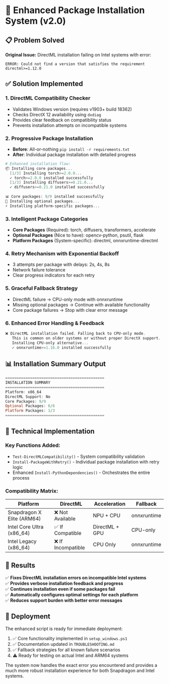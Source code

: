 # 🚀 Enhanced Package Installation System (v2.0)

## 📋 **Problem Solved**

**Original Issue:** DirectML installation failing on Intel systems with error:
```
ERROR: Could not find a version that satisfies the requirement directml>=1.12.0
```

## ✅ **Solution Implemented**

### **1. DirectML Compatibility Checker**
- Validates Windows version (requires v1903+ build 18362)
- Checks DirectX 12 availability using `dxdiag`
- Provides clear feedback on compatibility status
- Prevents installation attempts on incompatible systems

### **2. Progressive Package Installation**
- **Before**: All-or-nothing `pip install -r requirements.txt`
- **After**: Individual package installation with detailed progress

```powershell
# Enhanced installation flow:
📦 Installing core packages...
  [1/3] Installing torch>=2.0.0...
  ✓ torch>=2.0.0 installed successfully
  [1/3] Installing diffusers>=0.21.0...
  ✓ diffusers>=0.21.0 installed successfully
  
📊 Core packages: 9/9 installed successfully
🔧 Installing optional packages...
⚡ Installing platform-specific packages...
```

### **3. Intelligent Package Categories**
- **Core Packages** (Required): torch, diffusers, transformers, accelerate
- **Optional Packages** (Nice to have): opencv-python, psutil, flask
- **Platform Packages** (System-specific): directml, onnxruntime-directml

### **4. Retry Mechanism with Exponential Backoff**
- 3 attempts per package with delays: 2s, 4s, 8s
- Network failure tolerance
- Clear progress indicators for each retry

### **5. Graceful Fallback Strategy**
- DirectML failure → CPU-only mode with onnxruntime
- Missing optional packages → Continue with available functionality
- Core package failures → Stop with clear error message

### **6. Enhanced Error Handling & Feedback**
```powershell
❌ DirectML installation failed. Falling back to CPU-only mode.
   This is common on older systems or without proper DirectX support.
   Installing CPU-only alternative...
   ✓ onnxruntime>=1.16.0 installed successfully
```

## 📊 **Installation Summary Output**

```powershell
============================================
INSTALLATION SUMMARY
============================================
Platform: x86_64
DirectML Support: No
Core Packages: 9/9
Optional Packages: 6/6
Platform Packages: 1/3
============================================
```

## 🔧 **Technical Implementation**

### **Key Functions Added:**
- `Test-DirectMLCompatibility()` - System compatibility validation
- `Install-PackageWithRetry()` - Individual package installation with retry logic
- Enhanced `Install-PythonDependencies()` - Orchestrates the entire process

### **Compatibility Matrix:**
| Platform | DirectML | Acceleration | Fallback |
|----------|----------|--------------|----------|
| Snapdragon X Elite (ARM64) | ❌ Not Available | NPU + CPU | onnxruntime |
| Intel Core Ultra (x86_64) | ✅ If Compatible | DirectML + GPU | CPU-only |
| Intel Legacy (x86_64) | ❌ If Incompatible | CPU Only | onnxruntime |

## 🎯 **Results**

✅ **Fixes DirectML installation errors on incompatible Intel systems**  
✅ **Provides verbose installation feedback and progress**  
✅ **Continues installation even if some packages fail**  
✅ **Automatically configures optimal settings for each platform**  
✅ **Reduces support burden with better error messages**  

## 🔄 **Deployment**

The enhanced script is ready for immediate deployment:
1. ✅ Core functionality implemented in `setup_windows.ps1`
2. ✅ Documentation updated in `TROUBLESHOOTING.md`
3. ✅ Fallback strategies for all known failure scenarios
4. ⚠️ Ready for testing on actual Intel and ARM64 systems

The system now handles the exact error you encountered and provides a much more robust installation experience for both Snapdragon and Intel systems.